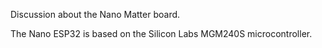 Discussion about the Nano Matter board.

The Nano ESP32 is based on the Silicon Labs MGM240S microcontroller.
